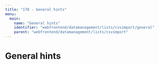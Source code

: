 ```yaml
---
title: "178 - General hints"
menu:
  main:
    name: "General hints"
    identifier: "webfrontend/datamanagement/lists/csvimport/general"
    parent: "webfrontend/datamanagement/lists/csvimport"
---
```

# General hints


